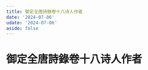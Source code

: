 ```yaml
---
title: 御定全唐詩錄卷十八诗人作者
date: '2024-07-06'
udate: '2024-07-06'
aside: false
---
```

# 御定全唐詩錄卷十八诗人作者

<AuthorPage :authorMap="authorMap" :chapternum="18" />

<script setup>
const chapter = '卷十八';
import authorMap from '/data/qtsl/卷十八/author.json'
</script>
